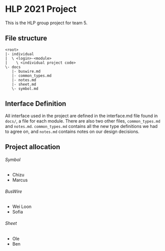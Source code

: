 # HLP 2021 Project
This is the HLP group project for team 5.

## File structure
    <root>
    |- individual
    |  \ <login>-<module>
    |    \ <individual project code>
    \- docs
       |- buswire.md
       |- common_types.md
       |- notes.md
       |- sheet.md
       \- symbol.md
       
## Interface Definition
All interface used in the project are defined in the interface.md file found in `docs/`, a file for each module. There are also two other files, `common_types.md` and `notes.md`. `common_types.md` contains all the new type definitions we had to agree on, and `notes.md` contains notes on our design decisions.

## Project allocation
###### Symbol
  * Chizu
  * Marcus
###### BusWire
  * Wei Loon
  * Sofia
###### Sheet
  * Ole
  * Ben
